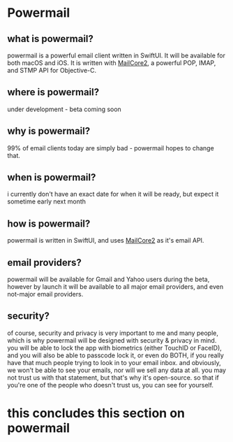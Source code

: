 # Powermail
## what is powermail?
powermail is a powerful email client written in SwiftUI. It will be available for both macOS and iOS. It is written with [MailCore2](https://github.com/MailCore/mailcore2), a powerful POP, IMAP, and STMP API for Objective-C.

## where is powermail?
under development - beta coming soon

## why is powermail?
99% of email clients today are simply bad - powermail hopes to change that.

## when is powermail?
i currently don't have an exact date for when it will be ready, but expect it sometime early next month

## how is powermail?
powermail is written in SwiftUI, and uses [MailCore2](https://github.com/MailCore/mailcore2) as it's email API.

## email providers?
powermail will be available for Gmail and Yahoo users during the beta, however by launch it will be available to all major email providers, and even not-major email providers.

## security?
of course, security and privacy is very important to me and many people, which is why powermail will be designed with security & privacy in mind. you will be able to lock the app with biometrics (either TouchID or FaceID), and you will also be able to passcode lock it, or even do BOTH, if you really have that much people trying to look in to your email inbox. and obviously, we won't be able to see your emails, nor will we sell any data at all. you may not trust us with that statement, but that's why it's open-source. so that if you're one of the people who doesn't trust us, you can see for yourself.

# this concludes this section on powermail

